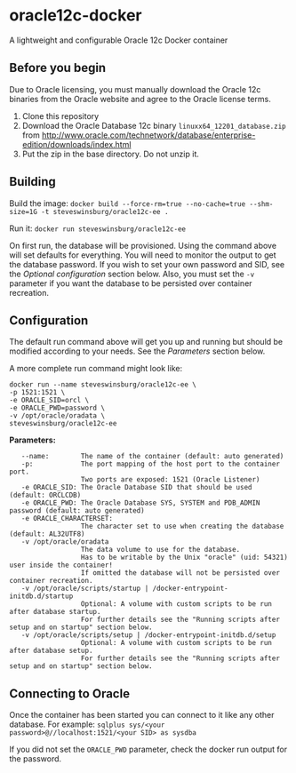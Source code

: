 # oracle12c-docker
A lightweight and configurable Oracle 12c Docker container

Before you begin
----------------
Due to Oracle licensing, you must manually download the Oracle 12c binaries from the Oracle website and agree to the Oracle license terms.

1. Clone this repository
1. Download the Oracle Database 12c binary `linuxx64_12201_database.zip` from http://www.oracle.com/technetwork/database/enterprise-edition/downloads/index.html
1. Put the zip in the base directory. Do not unzip it.

Building
--------
Build the image:
`docker build --force-rm=true --no-cache=true --shm-size=1G -t steveswinsburg/oracle12c-ee .`

Run it:
`docker run steveswinsburg/oracle12c-ee`

On first run, the database will be provisioned. Using the command above will set defaults for everything. You will need to monitor the output to get the database password. If you wish to set your own password and SID, see the *Optional configuration* section below.
Also, you must set the `-v` parameter if you want the database to be persisted over container recreation.

Configuration
-------------
The default run command above will get you up and running but should be modified according to your needs. See the *Parameters* section below.

A more complete run command might look like:

```
docker run --name steveswinsburg/oracle12c-ee \
-p 1521:1521 \
-e ORACLE_SID=orcl \
-e ORACLE_PWD=password \
-v /opt/oracle/oradata \
steveswinsburg/oracle12c-ee
```

**Parameters:**
```
   --name:        The name of the container (default: auto generated)
   -p:            The port mapping of the host port to the container port.
                  Two ports are exposed: 1521 (Oracle Listener)
   -e ORACLE_SID: The Oracle Database SID that should be used (default: ORCLCDB)
   -e ORACLE_PWD: The Oracle Database SYS, SYSTEM and PDB_ADMIN password (default: auto generated)
   -e ORACLE_CHARACTERSET:
                  The character set to use when creating the database (default: AL32UTF8)
   -v /opt/oracle/oradata
                  The data volume to use for the database.
                  Has to be writable by the Unix "oracle" (uid: 54321) user inside the container!
                  If omitted the database will not be persisted over container recreation.
   -v /opt/oracle/scripts/startup | /docker-entrypoint-initdb.d/startup
                  Optional: A volume with custom scripts to be run after database startup.
                  For further details see the "Running scripts after setup and on startup" section below.
   -v /opt/oracle/scripts/setup | /docker-entrypoint-initdb.d/setup
                  Optional: A volume with custom scripts to be run after database setup.
                  For further details see the "Running scripts after setup and on startup" section below.
```

Connecting to Oracle
--------------------

Once the container has been started you can connect to it like any other database. For example:
`sqlplus sys/<your password>@//localhost:1521/<your SID> as sysdba`

If you did not set the `ORACLE_PWD` parameter, check the docker run output for the password.
